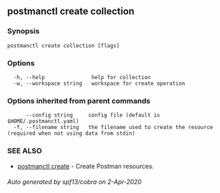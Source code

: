 ## postmanctl create collection



### Synopsis



```
postmanctl create collection [flags]
```

### Options

```
  -h, --help               help for collection
  -w, --workspace string   workspace for create operation
```

### Options inherited from parent commands

```
      --config string     config file (default is $HOME/.postmanctl.yaml)
  -f, --filename string   the filename used to create the resource (required when not using data from stdin)
```

### SEE ALSO

* [postmanctl create](postmanctl_create.md)	 - Create Postman resources.

###### Auto generated by spf13/cobra on 2-Apr-2020
